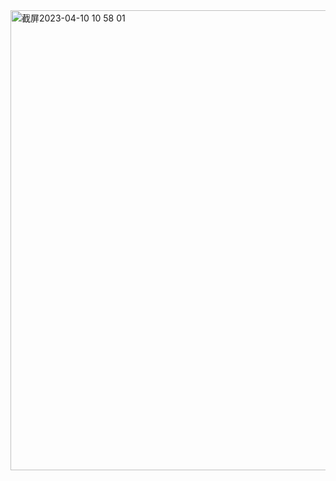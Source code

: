<img width="736" alt="截屏2023-04-10 10 58 01" src="https://user-images.githubusercontent.com/18522167/230816585-e0d1abed-a238-411d-8d69-0f65ee1047c2.png">
